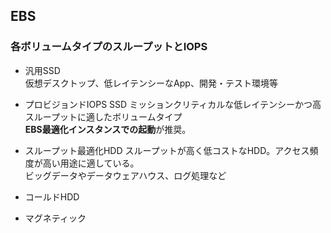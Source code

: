 ## EBS
### 各ボリュームタイプのスループットとIOPS
- 汎用SSD  
  仮想デスクトップ、低レイテンシーなApp、開発・テスト環境等

- プロビジョンドIOPS SSD
  ミッションクリティカルな低レイテンシーかつ高スループットに適したボリュームタイプ  
  **EBS最適化インスタンスでの起動**が推奨。

- スループット最適化HDD
  スループットが高く低コストなHDD。アクセス頻度が高い用途に適している。  
  ビッグデータやデータウェアハウス、ログ処理など

- コールドHDD
- マグネティック
